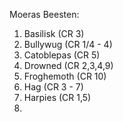 Moeras Beesten:

1. Basilisk (CR 3)
2. Bullywug (CR 1/4 - 4)
3. Catoblepas (CR 5)
4. Drowned (CR 2,3,4,9)
5. Froghemoth (CR 10)
6. Hag (CR 3 - 7)
7. Harpies (CR 1,5)
8. 